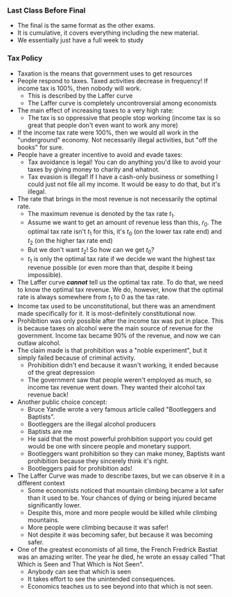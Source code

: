 ### Last Class Before Final
- The final is the same format as the other exams.
- It is cumulative, it covers everything including the new material.
- We essentially just have a full week to study

### Tax Policy
- Taxation is the means that government uses to get resources
- People respond to taxes. Taxed activities decrease in frequency! If income tax is 100%, then nobody will work.
	- This is described by the Laffer curve
	- The Laffer curve is completely uncontroversial among economists
- The main effect of increasing taxes to a very high rate:
	- The tax is so oppressive that people stop working (income tax is so great that people don't even want to work any more)
- If the income tax rate were 100%, then we would all work in the "underground" economy. Not necessarily illegal activities, but "off the books" for sure.
- People have a greater incentive to avoid and evade taxes:
	- Tax avoidance is legal! You can do anything you'd like to avoid your taxes by giving money to charity and whatnot.
	- Tax evasion is illegal! If I have a cash-only business or something I could just not file all my income. It would be easy to do that, but it's illegal.
- The rate that brings in the most revenue is not necessarily the optimal rate.
	- The maximum revenue is denoted by the tax rate $t_1$.
	- Assume we want to get an amount of revenue less than this, $r_0$. The optimal tax rate isn't $t_1$ for this, it's $t_0$ (on the lower tax rate end) and $t_2$ (on the higher tax rate end)
	- But we don't want $t_2$! So how can we get $t_0$?
	- $t_1$ is only the optimal tax rate if we decide we want the highest tax revenue possible (or even more than that, despite it being impossible).
- The Laffer curve ***cannot*** tell us the optimal tax rate. To do that, we need to know the optimal tax revenue. We do, however, know that the optimal rate is always somewhere from $t_1$ to 0 as the tax rate.
- Income tax used to be unconstitutional, but there was an amendment made specifically for it. It is most-definitely constitutional now.
- Prohibition was only possible after the income tax was put in place. This is because taxes on alcohol were the main source of revenue for the government. Income tax became 90% of the revenue, and now we can outlaw alcohol.
- The claim made is that prohibition was a "noble experiment", but it simply failed because of criminal activity. 
	- Prohibition didn't end because it wasn't working, it ended because of the great depression
	- The government saw that people weren't employed as much, so income tax revenue went down. They wanted their alcohol tax revenue back!
- Another public choice concept:
	- Bruce Yandle wrote a very famous article called "Bootleggers and Baptists".
	- Bootleggers are the illegal alcohol producers
	- Baptists are me
	- He said that the most powerful prohibition support you could get would be one with sincere people and monetary support.
	- Bootleggers want prohibition so they can make money, Baptists want prohibition because they sincerely think it's right.
	- Bootleggers paid for prohibition ads!
- The Laffer Curve was made to describe taxes, but we can observe it in a different context
	- Some economists noticed that mountain climbing became a lot safer than it used to be. Your chances of dying or being injured became significantly lower.
	- Despite this, more and more people would be killed while climbing mountains.
	- More people were climbing because it was safer! 
	- Not despite it was becoming safer, but because it was becoming safer.
- One of the greatest economists of all time, the French Fredrick Bastiat was an amazing writer. The year he died, he wrote an essay called "That Which is Seen and That Which is Not Seen". 
	- Anybody can see that which is seen
	- It takes effort to see the unintended consequences.
	- Economics teaches us to see beyond into that which is not seen.